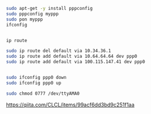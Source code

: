```bash
sudo apt-get -y install pppconfig
sudo pppconfig myppp
sudo pon myppp
ifconfig


ip route

sudo ip route del default via 10.34.36.1
sudo ip route add default via 10.64.64.64 dev ppp0
sudo ip route add default via 100.115.147.41 dev ppp0


sudo ifconfig ppp0 down
sudo ifconfig ppp0 up

sudo chmod 0777 /dev/ttyAMA0


```

https://qiita.com/CLCL/items/99acf6dd3bd9c251f1aa
